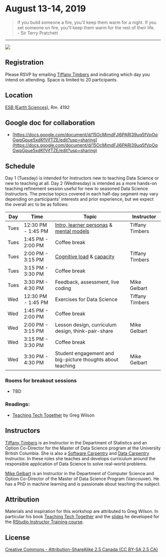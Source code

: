 # August 13-14, 2019

<blockquote>
If you build someone a fire, you'll keep them warm for a night.
If you set someone on fire, you'll keep them warm for the rest of their life.
<br/>
- Sir Terry Pratchett
</blockquote>

---

![](https://media.giphy.com/media/7rfimOfLKrwDC/giphy.gif)

## Registration
Please RSVP by emailing [Tiffany Timbers](mailto:tiffany.timbers@stat.ubc.ca) and indicating which day you intend on attending. Space is limited to 20 participants.

## Location
[ESB (Earth Sciences)](http://maps.ubc.ca/PROD/index_detail.php?show=y,n,n,n,n,y&bldg2Search=&locat1=225), Rm. 4192

## Google doc for collaboration
- [https://docs.google.com/document/d/15OcMimdFJl6PARI39uq5fVpOqGwpGpue5xdKfVjfTZE/edit?usp=sharing](https://docs.google.com/document/d/15OcMimdFJl6PARI39uq5fVpOqGwpGpue5xdKfVjfTZE/edit?usp=sharing)

## Schedule

Day 1 (Tuesday) is intended for Instructors new to teaching Data Science or new to teaching at all. Day 2 (Wednesday) is intended as a more hands-on teaching refinement session useful for new to seasoned Data Science Instructors. The precise topics covered in each half-day segment may vary depending on participants' interests and prior experience, but we expect the overall arc to be as follows:

| Day | Time | Topic | Instructor |
|-----|------|-------|------------|
| Tues | 12:30 PM - 1:45 PM | [Intro, learner personas](https://drive.google.com/file/d/1CEPLEFFqI2FG5-LfIyyHjpx0HaIG5Aip/view?usp=sharing) & [mental models](https://drive.google.com/file/d/1ns5vf8MkKKEgO1SZuIOgFgjRwmU2Cz8Z/view?usp=sharing) | Tiffany Timbers |
| Tues | 1:45 PM - 2:00 PM | Coffee break | |
| Tues | 2:00 PM - 3:15 PM | [Cognitive load](https://drive.google.com/file/d/12hVEVmtQDnfzrRt3kR9OsI6XvIHGxu_3/view?usp=sharing) & [capacity](https://drive.google.com/file/d/1dD5E0EXJoK7rJhm_3mZyTe2QwJJ1uPKs/view?usp=sharing) | Tiffany Timbers |
| Tues | 3:15 PM - 3:30 PM | Coffee break | |
| Tues | 3:30 PM - 4:30 PM | Feedback, assessment, live coding | Mike Gelbart |
| Wed | 12:30 PM - 1:45 PM | Exercises for Data Science | Tiffany Timbers |
| Wed | 1:45 PM - 2:00 PM | Coffee break | |
| Wed | 2:00 PM - 3:15 PM | Lesson design, curriculum design, think-pair-share | Mike Gelbart |
| Wed | 3:15 PM - 3:30 PM | Coffee break | |
| Wed | 3:30 PM - 4:30 PM | Student engagement and big-picture thoughts about teaching | Mike Gelbart |

### Rooms for breakout sessions
- TBD

### Readings: 
- [Teaching Tech Together](http://teachtogether.tech) by Greg Wilson

## Instructors

[Tiffany Timbers](https://www.tiffanytimbers.com) is an Instructor in the Department of Statistics and an Option Co-Director for the Master of Data Science program at the University British Columbia. She is also a [Software Carpentry](https://software-carpentry.org) and [Data Carpentry](https://datacarpentry.org) Instructor. In these roles she teaches and develops curriculum around the responsible application of Data Science to solve real-world problems.

[Mike Gelbart](https://www.mikegelbart.com/) is an Instructor in the Department of Computer Science and Option Co-Director of the Master of Data Science Program (Vancouver). He has a PhD in machine learning and is passionate about teaching the subject. 

## Attribution

Materials and inspiration for this workshop are attributed to Greg Wilson. In particular his book [Teaching Tech Together](http://teachtogether.tech) and the [slides](https://drive.google.com/drive/folders/13ohFt3D0EJ5PDbMaWTxnHH-hwA7G0IvY) he developed for the [RStudio Instructor Training course](https://blog.rstudio.com/2019/05/21/rstudio-instructor-training-updates/).

## License

[Creative Commons - Attribution-ShareAlike 2.5 Canada (CC BY-SA 2.5 CA)](https://creativecommons.org/licenses/by-sa/2.5/ca/)
